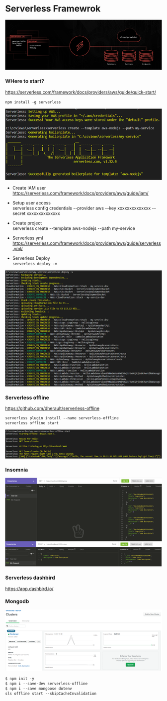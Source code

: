 # Serverless Framewrok

![alt text](https://raw.githubusercontent.com/Develop-X/Serverless/master/ServerlessFramework.png)

### WHere to start?

https://serverless.com/framework/docs/providers/aws/guide/quick-start/

`npm install -g serverless`

![alt text](https://raw.githubusercontent.com/Develop-X/Serverless/master/serverless.png)

- Create IAM user
  https://serverless.com/framework/docs/providers/aws/guide/iam/

- Setup user access  
  serverless config credentials --provider aws --key xxxxxxxxxxxxxx --secret xxxxxxxxxxxxxx

- Create project  
  serverless create --template aws-nodejs --path my-service

- Serverless yml  
  https://serverless.com/framework/docs/providers/aws/guide/serverless.yml/

- Serverless Deploy  
  `serverless deploy -v`

![alt text](https://raw.githubusercontent.com/Develop-X/Serverless/master/serverlessdeploy.png)

### Serverless offline

https://github.com/dherault/serverless-offline

```
serverless plugin install --name serverless-offline
serverless offline start
```

![alt text](https://raw.githubusercontent.com/Develop-X/Serverless/master/serverlessOffline.png)

### Insomnia

![alt text](https://raw.githubusercontent.com/Develop-X/Serverless/master/serverlessMongo.png)

### Serverless dashbird

https://app.dashbird.io/

### Mongodb

![alt text](https://raw.githubusercontent.com/Develop-X/Serverless/master/mongodb.png)

```
$ npm init -y
$ npm i --save-dev serverless-offline
$ npm i --save mongoose dotenv
sls offline start --skipCacheInvalidation
```
